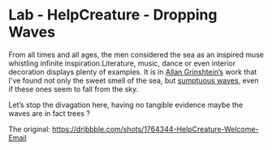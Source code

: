 # Lab - HelpCreature - Dropping Waves

From all times and all ages, the men considered the sea as an inspired muse whistling infinite inspiration.Literature, music, dance or even interior decoration displays plenty of examples. It is in [Allan Grinshtein’s](https://dribbble.com/Allan) work that I've found not only the sweet smell of the sea, but [sumptuous waves](https://dribbble.com/shots/1764344-HelpCreature-Welcome-Email), even if these ones seem to fall from the sky.

Let’s stop the divagation here, having no tangible evidence maybe the waves are in fact trees ?

The original: <https://dribbble.com/shots/1764344-HelpCreature-Welcome-Email>
